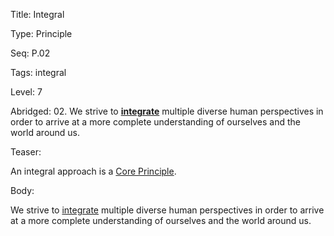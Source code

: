 Title:  Integral

Type:   Principle

Seq:    P.02

Tags:   integral

Level:  7

Abridged: 02. We strive to **[integrate](https://www.practopians.org/tags/integral.html)** multiple diverse human perspectives in order to arrive at a more complete understanding of ourselves and the world around us.

Teaser: 
 
An integral approach is a [Core Principle](../core/principles.html).

Body:   
 
We strive to [integrate][integral] multiple diverse human perspectives in order to arrive at a more complete understanding of ourselves and the world around us.

[integral]:           ../tags/integral.html


